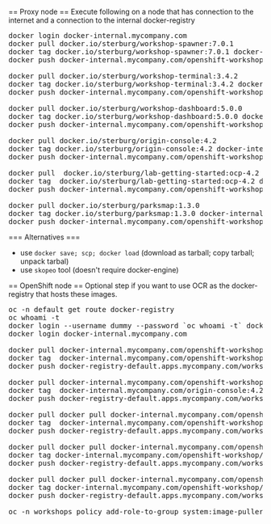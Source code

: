 
== Proxy node ==
Execute following on a node that has connection to the internet and a connection to the internal docker-registry

<pre>
docker login docker-internal.mycompany.com
docker pull docker.io/sterburg/workshop-spawner:7.0.1
docker tag docker.io/sterburg/workshop-spawner:7.0.1 docker-internal.mycompany.com/openshift-workshop/workshop-spawner:7.0.1
docker push docker-internal.mycompany.com/openshift-workshop/workshop-spawner:7.0.1

docker pull docker.io/sterburg/workshop-terminal:3.4.2
docker tag docker.io/sterburg/workshop-terminal:3.4.2 docker-internal.mycompany.com/openshift-workshop/workshop-terminal:3.4.2
docker push docker-internal.mycompany.com/openshift-workshop/workshop-terminal:3.4.2

docker pull docker.io/sterburg/workshop-dashboard:5.0.0
docker tag docker.io/sterburg/workshop-dashboard:5.0.0 docker-internal.mycompany.com/openshift-workshop/workshop-dashboard:5.0.0
docker push docker-internal.mycompany.com/openshift-workshop/workshop-dashboard:5.0.0

docker pull docker.io/sterburg/origin-console:4.2
docker tag docker.io/sterburg/origin-console:4.2 docker-internal.mycompany.com/openshift-workshop/origin-console:4.2
docker push docker-internal.mycompany.com/openshift-workshop/origin-console:4.2

docker pull  docker.io/sterburg/lab-getting-started:ocp-4.2
docker tag  docker.io/sterburg/lab-getting-started:ocp-4.2 docker-internal.mycompany.com/openshift-workshop/lab-getting-started:ocp-4.2
docker push docker-internal.mycompany.com/openshift-workshop/lab-getting-started:ocp-4.2

docker pull docker.io/sterburg/parksmap:1.3.0
docker tag docker.io/sterburg/parksmap:1.3.0 docker-internal.mycompany.com/openshift-workshop/parksmap:1.3.0
docker push docker-internal.mycompany.com/openshift-workshop/parksmap:1.3.0
</pre>

=== Alternatives ===
* use `docker save; scp; docker load` (download as tarball; copy tarball; unpack tarbal)
* use `skopeo` tool (doesn't require docker-engine)


== OpenShift node ==
Optional step if you want to use OCR as the docker-registry that hosts these images.

<pre>
oc -n default get route docker-registry
oc whoami -t
docker login --username dummy --password `oc whoami -t` docker-registry-default.apps.mycompany.com
docker login docker-internal.mycompany.com

docker pull docker-internal.mycompany.com/openshift-workshop/workshop-dashboard:5.0.0
docker tag  docker-internal.mycompany.com/openshift-workshop/workshop-dashboard:5.0.0 docker-registry-default.apps.mycompany.com/workshops/workshop-dashboard:5.0.0
docker push docker-registry-default.apps.mycompany.com/workshops/workshop-dashboard:5.0.0

docker pull docker-internal.mycompany.com/openshift-workshop/origin-console:4.2
docker tag  docker-internal.mycompany.com/origin-console:4.2 docker-registry-default.apps.mycompany.com/workshops/origin-console:4.2
docker push docker-registry-default.apps.mycompany.com/workshops/origin-console:4.2

docker pull docker pull docker-internal.mycompany.com/openshift-workshop/workshops:7.0.1
docker tag  docker-internal.mycompany.com/openshift-workshop/workshops:7.0.1 docker-registry-default.apps.mycompany.com/workshops/workshops:7.0.1
docker push docker-registry-default.apps.mycompany.com/workshops/workshops:7.0.1

docker pull docker pull docker-internal.mycompany.com/openshift-workshop/workshop-terminal:3.4.2
docker tag docker-internal.mycompany.com/openshift-workshop/workshop-terminal:3.4.2 docker-registry-default.apps.mycompany.com/workshops/workshop-terminal:3.4.2
docker push docker-registry-default.apps.mycompany.com/workshops/workshop-terminal:3.4.2

docker pull docker pull docker-internal.mycompany.com/openshift-workshop/parksmap:1.3.0
docker tag docker-internal.mycompany.com/openshift-workshop/parksmap:1.3.0 docker-registry-default.apps.mycompany.com/workshops/parksmap:1.3.0
docker push docker-registry-default.apps.mycompany.com/workshops/parksmap:1.3.0

oc -n workshops policy add-role-to-group system:image-puller system:unauthenticated
</pre>
